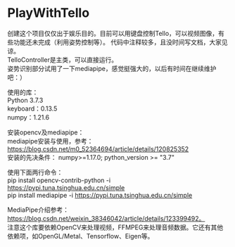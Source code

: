 # PlayWithTello
创建这个项目仅仅出于娱乐目的。目前可以用键盘控制Tello，可以视频图像，有些功能还未完成（利用姿势控制等）。
代码中注释较多，且没时间写文档，大家见谅。   
TelloController是主类，可以直接运行。    
姿势识别部分试用了一下mediapipe，感觉挺强大的，以后有时间在继续维护吧：）

使用的库：   
Python 3.7.3   
keyboard：0.13.5   
numpy：1.21.6

安装opencv及mediapipe：    
mediapipe安装与使用，参考：https://blog.csdn.net/m0_52364694/article/details/120825352    
安装的先决条件： numpy>=1.17.0; python_version >= "3.7" 

使用下面两行命令：   
pip install opencv-contrib-python -i https://pypi.tuna.tsinghua.edu.cn/simple    
pip install mediapipe -i https://pypi.tuna.tsinghua.edu.cn/simple

MediaPipe介绍参考：https://blog.csdn.net/weixin_38346042/article/details/123399492。   
注意这个库要依赖OpenCV来处理视频，FFMPEG来处理音频数据。它还有其他依赖项，如OpenGL/Metal、Tensorflow、Eigen等。